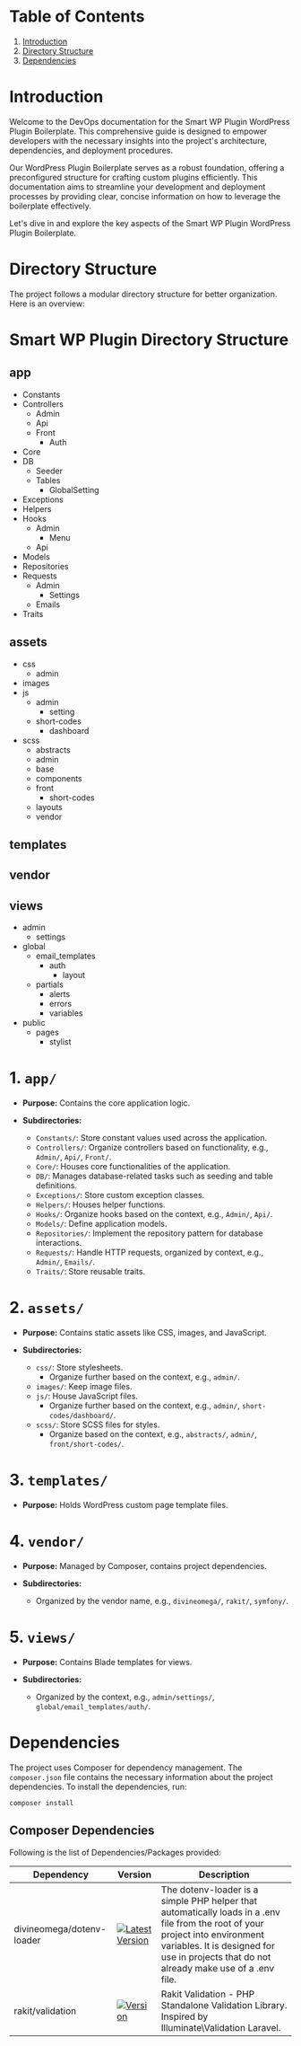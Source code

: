 # Table of Contents

1. [Introduction](https://oracularis.visualstudio.com/OIS%20Apps/_wiki/wikis/OIS-Apps.wiki/644/?wikiVersion=GBwikiMaster&_a=edit&pagePath=/Smart%20WP%20Plugin%20%252D%20Documentation&anchor=introduction)
2. [Directory Structure](https://oracularis.visualstudio.com/OIS%20Apps/_wiki/wikis/OIS-Apps.wiki?wikiVersion=GBwikiMaster&_a=edit&pagePath=/Smart%20WP%20Plugin%20%252D%20Documentation&pageId=644&anchor=directory-structure)
3. [Dependencies](https://oracularis.visualstudio.com/OIS%20Apps/_wiki/wikis/OIS-Apps.wiki?wikiVersion=GBwikiMaster&_a=edit&pagePath=/Smart%20WP%20Plugin%20%252D%20Documentation&pageId=644&anchor=dependencies)

# Introduction

Welcome to the DevOps documentation for the Smart WP Plugin WordPress Plugin Boilerplate. This comprehensive guide is designed to empower developers with the necessary insights into the project's architecture, dependencies, and deployment procedures.

Our WordPress Plugin Boilerplate serves as a robust foundation, offering a preconfigured structure for crafting custom plugins efficiently. This documentation aims to streamline your development and deployment processes by providing clear, concise information on how to leverage the boilerplate effectively.

Let's dive in and explore the key aspects of the Smart WP Plugin WordPress Plugin Boilerplate.

# Directory Structure

The project follows a modular directory structure for better organization. Here is an overview:
# Smart WP Plugin Directory Structure

## app
- Constants
- Controllers
  - Admin
  - Api
  - Front
    - Auth
- Core
- DB
  - Seeder
  - Tables
    - GlobalSetting
- Exceptions
- Helpers
- Hooks
  - Admin
    - Menu
  - Api
- Models
- Repositories
- Requests
  - Admin
    - Settings
  - Emails
- Traits

## assets
- css
  - admin
- images
- js
  - admin
    - setting
  - short-codes
    - dashboard
- scss
  - abstracts
  - admin
  - base
  - components
  - front
    - short-codes
  - layouts
  - vendor

## templates

## vendor

## views
- admin
  - settings
- global
  - email_templates
    - auth
      - layout
  - partials
    - alerts
    - errors
    - variables
- public
  - pages
    - stylist

# 1. `app/`

- **Purpose:** Contains the core application logic.

- **Subdirectories:**
  - `Constants/`: Store constant values used across the application.
  - `Controllers/`: Organize controllers based on functionality, e.g., `Admin/`, `Api/`, `Front/`.
  - `Core/`: Houses core functionalities of the application.
  - `DB/`: Manages database-related tasks such as seeding and table definitions.
  - `Exceptions/`: Store custom exception classes.
  - `Helpers/`: Houses helper functions.
  - `Hooks/`: Organize hooks based on the context, e.g., `Admin/`, `Api/`.
  - `Models/`: Define application models.
  - `Repositories/`: Implement the repository pattern for database interactions.
  - `Requests/`: Handle HTTP requests, organized by context, e.g., `Admin/`, `Emails/`.
  - `Traits/`: Store reusable traits.

# 2. `assets/`

- **Purpose:** Contains static assets like CSS, images, and JavaScript.

- **Subdirectories:**
  - `css/`: Store stylesheets.
    - Organize further based on the context, e.g., `admin/`.
  - `images/`: Keep image files.
  - `js/`: House JavaScript files.
    - Organize further based on the context, e.g., `admin/`, `short-codes/dashboard/`.
  - `scss/`: Store SCSS files for styles.
    - Organize based on the context, e.g., `abstracts/`, `admin/`, `front/short-codes/`.

# 3. `templates/`

- **Purpose:** Holds WordPress custom page template files.

# 4. `vendor/`

- **Purpose:** Managed by Composer, contains project dependencies.

- **Subdirectories:**
  - Organized by the vendor name, e.g., `divineomega/`, `rakit/`, `symfony/`.

# 5. `views/`

- **Purpose:** Contains Blade templates for views.

- **Subdirectories:**
  - Organized by the context, e.g., `admin/settings/`, `global/email_templates/auth/`.

# Dependencies

The project uses Composer for dependency management. The `composer.json` file contains the necessary information about the project dependencies. To install the dependencies, run:

`composer install`

## Composer Dependencies

Following is the list of Dependencies/Packages provided:

| Dependency                    | Version | Description                                                                                                  |
| ------------------------------ | ------- | ------------------------------------------------------------------------------------------------------------ |
| divineomega/dotenv-loader      |   [![Latest Version](https://img.shields.io/github/v/release/DivineOmega/dotenv-loader?label=Latest)](https://github.com/DivineOmega/dotenv-loader/releases/tag/v2.0.3)      | The dotenv-loader is a simple PHP helper that automatically loads in a .env file from the root of your project into environment variables. It is designed for use in projects that do not already make use of a .env file. |
| rakit/validation          | [![Version](https://img.shields.io/github/v/release/rakit/validation?label=Latest&color=blue&style=flat-square)](https://github.com/rakit/validation/releases/tag/v1.0.0) | Rakit Validation - PHP Standalone Validation Library. Inspired by Illuminate\Validation Laravel.  |

